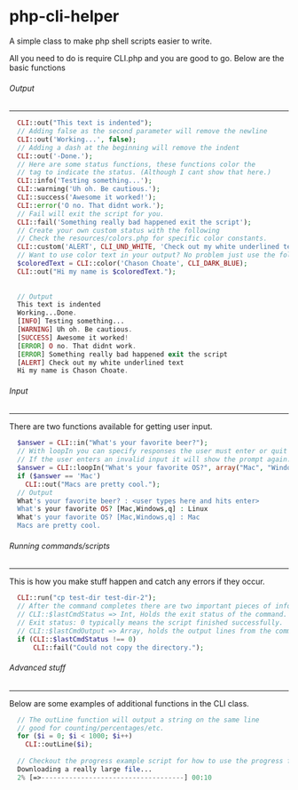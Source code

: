 php-cli-helper
===================

A simple class to make php shell scripts easier to write.

All you need to do is require CLI.php and you are good to go. 
Below are the basic functions

###### Output
-------------------------
```php
  CLI::out("This text is indented");
  // Adding false as the second parameter will remove the newline
  CLI::out('Working...', false);
  // Adding a dash at the beginning will remove the indent
  CLI::out('-Done.');
  // Here are some status functions, these functions color the 
  // tag to indicate the status. (Although I cant show that here.)
  CLI::info('Testing something...');
  CLI::warning('Uh oh. Be cautious.');
  CLI::success('Awesome it worked!');
  CLI::error('O no. That didnt work.');
  // Fail will exit the script for you.
  CLI::fail('Something really bad happened exit the script');
  // Create your own custom status with the following
  // Check the resources/colors.php for specific color constants.
  CLI::custom('ALERT', CLI_UND_WHITE, 'Check out my white underlined text');
  // Want to use color text in your output? No problem just use the following.
  $coloredText = CLI::color('Chason Choate', CLI_DARK_BLUE);
  CLI::out("Hi my name is $coloredText.");
  
  
  // Output
  This text is indented
  Working...Done.
  [INFO] Testing something...
  [WARNING] Uh oh. Be cautious.
  [SUCCESS] Awesome it worked!
  [ERROR] O no. That didnt work.
  [ERROR] Something really bad happened exit the script
  [ALERT] Check out my white underlined text
  Hi my name is Chason Choate.
```

###### Input
-------------------------
There are two functions available for getting user input.
```php
  $answer = CLI::in("What's your favorite beer?");
  // With loopIn you can specify responses the user must enter or quit
  // If the user enters an invalid input it will show the prompt again.
  $answer = CLI::loopIn("What's your favorite OS?", array("Mac", "Windows"));
  if ($answer == 'Mac')
    CLI::out("Macs are pretty cool.");
  // Output
  What's your favorite beer? : <user types here and hits enter>
  What's your favorite OS? [Mac,Windows,q] : Linux
  What's your favorite OS? [Mac,Windows,q] : Mac
  Macs are pretty cool.
```

###### Running commands/scripts
---------------------------
This is how you make stuff happen and catch any errors if they occur.
```php
  CLI::run("cp test-dir test-dir-2");
  // After the command completes there are two important pieces of info you need
  // CLI::$lastCmdStatus => Int, Holds the exit status of the command.
  // Exit status: 0 typically means the script finished successfully.
  // CLI::$lastCmdOutput => Array, holds the output lines from the command.
  if (CLI::$lastCmdStatus !== 0)
      CLI::fail("Could not copy the directory.");
```

###### Advanced stuff
---------------------------
Below are some examples of additional functions in the CLI class.
```php
  // The outLine function will output a string on the same line
  // good for counting/percentages/etc.
  for ($i = 0; $i < 1000; $i++)
    CLI::outLine($i);
    
  // Checkout the progress example script for how to use the progress function.
  Downloading a really large file...
  2% [=>------------------------------------] 00:10
```

